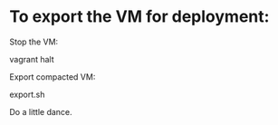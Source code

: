 To export the VM for deployment:
================================

Stop the VM:

vagrant halt

Export compacted VM:

export.sh

Do a little dance.
